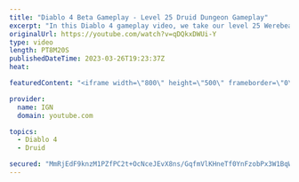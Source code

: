 ```yaml
---
title: "Diablo 4 Beta Gameplay - Level 25 Druid Dungeon Gameplay"
excerpt: "In this Diablo 4 gameplay video, we take our level 25 Werebear Druid build through one of Diablo 4's many dungeons. This build ..."
originalUrl: https://youtube.com/watch?v=qDQkxDWUi-Y
type: video
length: PT8M20S
publishedDateTime: 2023-03-26T19:23:37Z
heat: 

featuredContent: "<iframe width=\"800\" height=\"500\" frameborder=\"0\" src=\"https://www.youtube.com/embed/qDQkxDWUi-Y\" allow=\"accelerometer; autoplay; encrypted-media; gyroscope; picture-in-picture\" allowfullscreen></iframe>"

provider:
  name: IGN
  domain: youtube.com

topics:
  - Diablo 4
  - Druid

secured: "MmRjEdF9knzM1PZfPC2t+OcNceJEvX8ns/GqfmVlKHneTf0YnFzobPx3W1BqWWTQEW4q7ondz1zr2VULejvOtsACsAefpnjGdlLUKM5bEFcnUqhjekZrNGiHTuk/gPPa9UEfX9y3Y2f+HTkxWWZH6nRlUe3M24C0ejqXUumtheTEjvbPUKfFU5+R5wuO5LudJ6zlppoAuXNGudo4yvEpgbYMOFEtWktdohfXTfmsHX/tcBtY3cl6fYBvVUNaO3Wy+crovtEHUc8XkGL0G0mY8Zw4AQsaEeGVvYPE0Zq/PjZ5sHeAr+cBUiQx4e86CEX1Jw+bvpE1a4Yr3cqZIi/h7ojwWMEjkIYuntHTsI+Ja7YnHlimE2lKcNB1BjYBTDYR6Eml6aMoAxx7EAKzT4KSyYW2z7HIIYV09ikcJSJ0jT6Ugp8DCxnVYDpYZqC1DYjy;GoW3zuzxib9mfj3lLd9uEQ=="
---
```


